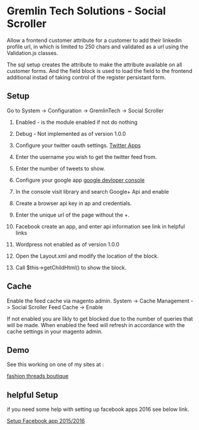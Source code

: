 Gremlin Tech Solutions - Social Scroller
============================

Allow a frontend customer attribute for a customer to add their linkedin profile url, in which is limited to
250 chars and validated as a url using the Validation.js classes.

The sql setup creates the attribute to make the attribute available on all customer forms. And the field block
is used to load the field to the frontend additional instad of taking control of the register persistant form.


Setup
----------------
Go to System -> Configuration -> GremlinTech -> Social Scroller

1. Enabled  - is the module enabled if not do nothing
2. Debug - Not implemented as of version 1.0.0

3. Configure your twitter oauth settings. [Twitter Apps](http://apps.twitter.com/)
4. Enter the username you wish to get the twitter feed from.
5. Enter the number of tweets to show.

6. Configure your google app [google devloper console](http://console.developers.google.com/)
7. In the console visit library and search Google+ Api and enable
8. Create a browser api key in ap and credentials.
9. Enter the unique url of the page without the +.

10. Facebook create an app, and enter api information see link in helpful links
11. Wordpress not enabled as of version 1.0.0

12. Open the Layout.xml and modify the location of the block.
13. Call $this->getChildHtml() to show the block.


Cache
----------------
Enable the feed cache via magento admin.
System -> Cache Management -> Social Scroller Feed Cache -> Enable

If not enabled you are likly to get blocked due to the number of queries that will be made.
When enabled the feed will refresh in accordance with the cache settings in your magento admin.


Demo
----------------

See this working on one of my sites at :

[fashion threads boutique](https://www.fashionthreadsboutique.co.uk)

helpful Setup
----------------

if you need some help with setting up facebook apps 2016 see below link.

[Setup Facebook app 2015/2016](https://www.rocketmarketinginc.com/blog/get-never-expiring-facebook-page-access-token/)



